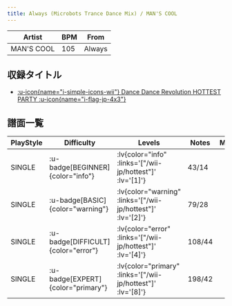 ```yaml
---
title: Always (Microbots Trance Dance Mix) / MAN'S COOL
---
```


|Artist|BPM|From|
|------|---|----|
|MAN'S COOL|105|Always|

## 収録タイトル

- [ :u-icon{name="i-simple-icons-wii"} Dance Dance Revolution HOTTEST PARTY :u-icon{name="i-flag-jp-4x3"} ](/wii-jp/hottest)

## 譜面一覧

|PlayStyle|Difficulty|Levels|Notes|Movie|
|---------|----------|------|-----|-----|
|SINGLE| :u-badge[BEGINNER]{color="info"} | :lv{color="info" :links='["/wii-jp/hottest"]' :lv='[1]'} |43/14||
|SINGLE| :u-badge[BASIC]{color="warning"} | :lv{color="warning" :links='["/wii-jp/hottest"]' :lv='[2]'} |79/28||
|SINGLE| :u-badge[DIFFICULT]{color="error"} | :lv{color="error" :links='["/wii-jp/hottest"]' :lv='[4]'} |108/44||
|SINGLE| :u-badge[EXPERT]{color="primary"} | :lv{color="primary" :links='["/wii-jp/hottest"]' :lv='[8]'} |198/42||
